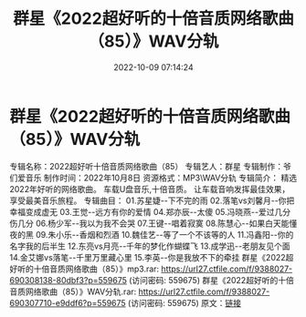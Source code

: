 ﻿---
title: 群星《2022超好听的十倍音质网络歌曲（85）》WAV分轨
date: 2022-10-09 07:14:24
categories: WAV车载音乐、镜像
tags: 华语中文
---
# 群星《2022超好听的十倍音质网络歌曲（85）》WAV分轨

专辑名称：2022超好听十倍音质网络歌曲（85）
专辑艺人：群星
专辑制作：爷们爱音乐
制作时间：2022年10月8日
资源格式：MP3\WAV分轨
专辑简介：
精选2022年好听的网络歌曲。
车载U盘音乐,十倍音质。
让车载音响发挥最佳效果，享受最美音乐旅程。
专辑曲目：
01.苏星婕--下不完的雨
02.落笔vs刘馨月--你把幸福变成虚无
03.王觉--远方有你的爱情
04.郑亦辰--太傻
05.冯晓燕--爱过几分伤几分
06.杨少军--我以为我不会哭
07.王键--唱着寂寞
08.陈慧心--如果白天能懂夜的黑
09.朱小乐--香烟和烈酒
10.魏佳艺--等了一个不该等的人
11.冯鑫阳--你的名字我的后半生
12.东亮vs月亮--千年的梦化作蝴蝶飞
13.成学迅--老朋友见个面
14.金艾娜vs落笔--千里万里藏心里
15.李英--你是我放不下的牵挂
群星《2022超好听的十倍音质网络歌曲（85）》mp3.rar: https://url27.ctfile.com/f/9388027-690308138-80dbf3?p=559675
(访问密码: 559675)
群星《2022超好听的十倍音质网络歌曲（85）》WAV分轨.rar: https://url27.ctfile.com/f/9388027-690307710-e9ddf6?p=559675
(访问密码: 559675)
原文：[链接](https://blog.sina.com.cn/s/blog_1647c7e7601030ztu.html)